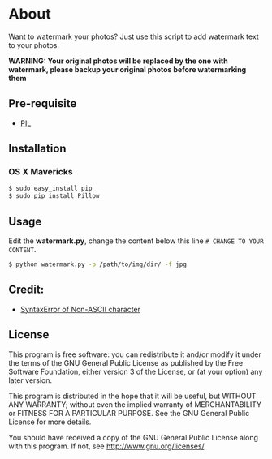# About
Want to watermark your photos? Just use this script to add watermark text to your photos.

**WARNING: Your original photos will be replaced by the one with watermark, please backup your original photos before watermarking them**

## Pre-requisite

- [PIL](http://www.pythonware.com/products/pil/)

## Installation

### OS X Mavericks

```sh
$ sudo easy_install pip
$ sudo pip install Pillow
```

## Usage

Edit the **watermark.py**, change the content below this line `# CHANGE TO YOUR CONTENT`.

```sh
$ python watermark.py -p /path/to/img/dir/ -f jpg
```

## Credit:

- [SyntaxError of Non-ASCII character](http://stackoverflow.com/questions/18078851/syntaxerror-of-non-ascii-character/18078860#18078860)

## License

This program is free software: you can redistribute it and/or modify
it under the terms of the GNU General Public License as published by
the Free Software Foundation, either version 3 of the License, or
(at your option) any later version.

This program is distributed in the hope that it will be useful,
but WITHOUT ANY WARRANTY; without even the implied warranty of
MERCHANTABILITY or FITNESS FOR A PARTICULAR PURPOSE.  See the
GNU General Public License for more details.

You should have received a copy of the GNU General Public License
along with this program.  If not, see <http://www.gnu.org/licenses/>.
